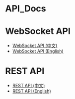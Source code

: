 # API_Docs

# WebSocket API

* [WebSocket API (中文)](https://cloudapidoc.github.io/API_Docs/v1/ws/cn/)
* [WebSocket API (English)](https://cloudapidoc.github.io/API_Docs/v1/ws/en/)

# REST API

* [REST API (中文)](https://cloudapidoc.github.io/API_Docs/v1/rest/cn/)
* [REST API (English)](https://cloudapidoc.github.io/API_Docs/v1/rest/en/)
